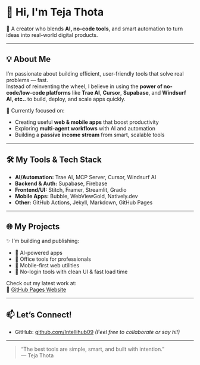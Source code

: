 # 👋 Hi, I'm Teja Thota

🚀 A creator who blends **AI, no-code tools**, and smart automation to turn ideas into real-world digital products.

---

## 💡 About Me

I’m passionate about building efficient, user-friendly tools that solve real problems — fast.  
Instead of reinventing the wheel, I believe in using the **power of no-code/low-code platforms** like **Trae AI**, **Cursor**, **Supabase**, and **Windsurf AI, etc..** to build, deploy, and scale apps quickly.

💼 Currently focused on:
- Creating useful **web & mobile apps** that boost productivity
- Exploring **multi-agent workflows** with AI and automation
- Building a **passive income stream** from smart, scalable tools

---

## 🛠️ My Tools & Tech Stack

- **AI/Automation:** Trae AI, MCP Server, Cursor, Windsurf AI  
- **Backend & Auth:** Supabase, Firebase  
- **Frontend/UI:** Stitch, Framer, Streamlit, Gradio  
- **Mobile Apps:** Bubble, WebViewGold, Natively.dev  
- **Other:** GitHub Actions, Jekyll, Markdown, GitHub Pages

---

## 🌐 My Projects

✨ I’m building and publishing:
- 🧠 AI-powered apps
- 🧰 Office tools for professionals
- 📲 Mobile-first web utilities
- 📄 No-login tools with clean UI & fast load time

Check out my latest work at:  
🔗 [GitHub Pages Website]((https://intellihub09.github.io/gitpages/ABOUTME.html))

---

## 📫 Let’s Connect!

- GitHub: [github.com/Intellihub09](https://github.com/Intellihub09)
*(Feel free to collaborate or say hi!)*

---

> “The best tools are simple, smart, and built with intention.”  
> — Teja Thota
